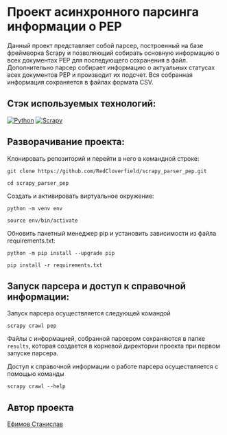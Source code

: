 # Проект асинхронного парсинга информации о PEP
Данный проект представляет собой парсер, построенный на базе фреймворка Scrapy и позволяющий собирать основную информацию о всех документах PEP для последующего сохранения в файл. Дополнительно парсер собирает информацию о актуальных статусах всех документов PEP и производит их подсчет. 
Вся собранная информация сохраняется в файлах формата CSV.

## Стэк используемых технологий:
[![Python](https://img.shields.io/badge/-Python-464646?style=flat&logo=Python&logoColor=ffffff&color=043A6B)](https://www.python.org/)
[![Scrapy](https://img.shields.io/badge/Scrapy-60A839?style=for-the-badge&logo=scrapy&logoColor=white)](https://scrapy.org/)

## Разворачивание проекта:
Клонировать репозиторий и перейти в него в командной строке:

```
git clone https://github.com/RedCloverfield/scrapy_parser_pep.git
```

```
cd scrapy_parser_pep
```

Cоздать и активировать виртуальное окружение:

```
python -m venv env
```

```
source env/bin/activate
```

Обновить пакетный менеджер pip и установить зависимости из файла requirements.txt:

```
python -m pip install --upgrade pip
```

```
pip install -r requirements.txt
```

## Запуск парсера и доступ к справочной информации:
Запуск парсера осуществляется следующей командой

```
scrapy crawl pep
```

Файлы с информацией, собранной парсером сохраняются в папке `results`, которая создается в корневой директории проекта при первом запуске парсера.

Доступ к справочной информации о работе парсера осуществляется с помощью команды

```
scrapy crawl --help
```

## Автор проекта
[Ефимов Станислав](https://github.com/RedCloverfield)
